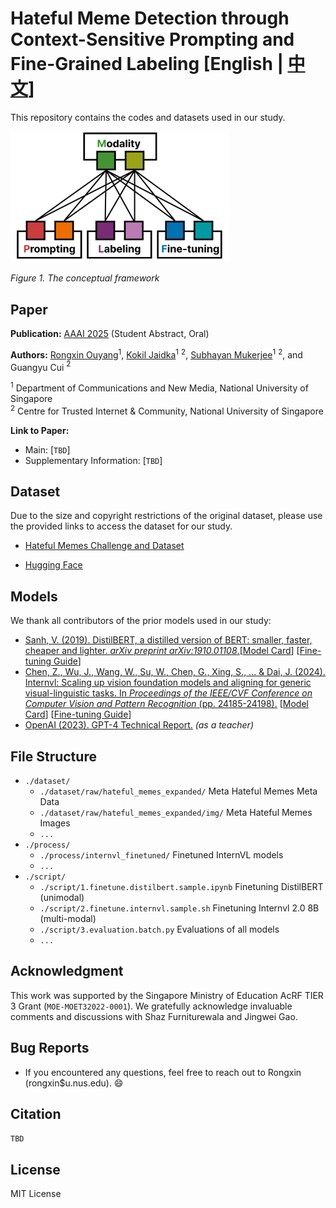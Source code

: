 # Hateful Meme Detection through Context-Sensitive Prompting and Fine-Grained Labeling [English | [中文](./README.zh.md)]

This repository contains the codes and datasets used in our study.

<img src="misc/framework.png" width="350" />  

*Figure 1. The conceptual framework*

## Paper

**Publication:** [AAAI 2025](https://aaai.org/conference/aaai/aaai-25/) (Student Abstract, Oral)  

**Authors:** [Rongxin Ouyang](https://rongxin.me/cv)$^1$, [Kokil Jaidka](https://discovery.nus.edu.sg/17291-kokil-jaidka)$^1$ $^2$, [Subhayan Mukerjee](https://discovery.nus.edu.sg/19113-subhayan-mukerjee)$^1$ $^2$, and Guangyu Cui $^2$

  $^1$ Department of Communications and New Media, National University of Singapore  
  $^2$ Centre for Trusted Internet \& Community, National University of Singapore

**Link to Paper:**

- Main: [`TBD`]
- Supplementary Information: [`TBD`]

## Dataset

Due to the size and copyright restrictions of the original dataset, please use the provided links to access the dataset for our study.

- [Hateful Memes Challenge and Dataset](https://ai.meta.com/tools/hatefulmemes/)

- [Hugging Face](https://huggingface.co/datasets/limjiayi/hateful_memes_expanded)

## Models

We thank all contributors of the prior models used in our study:

- [Sanh, V. (2019). DistilBERT, a distilled version of BERT: smaller, faster, cheaper and lighter. *arXiv preprint arXiv:1910.01108*.](https://arxiv.org/abs/1910.01108)[[Model Card](https://huggingface.co/distilbert/distilbert-base-uncased)] [[Fine-tuning Guide](https://huggingface.co/docs/transformers/model_doc/distilbert)]
- [Chen, Z., Wu, J., Wang, W., Su, W., Chen, G., Xing, S., ... & Dai, J. (2024). Internvl: Scaling up vision foundation models and aligning for generic visual-linguistic tasks. In *Proceedings of the IEEE/CVF Conference on Computer Vision and Pattern Recognition* (pp. 24185-24198).](https://openaccess.thecvf.com/content/CVPR2024/html/Chen_InternVL_Scaling_up_Vision_Foundation_Models_and_Aligning_for_Generic_CVPR_2024_paper.html) [[Model Card](https://huggingface.co/OpenGVLab/InternVL2-8B)] [[Fine-tuning Guide](https://internvl.readthedocs.io/en/latest/internvl2.0/quick_start.html)]
- [OpenAI (2023). GPT-4 Technical Report.](https://cdn.openai.com/papers/gpt-4.pdf) *(as a teacher)*

## File Structure

- `./dataset/`
  - `./dataset/raw/hateful_memes_expanded/` Meta Hateful Memes Meta Data
  - `./dataset/raw/hateful_memes_expanded/img/` Meta Hateful Memes Images
  - `...`
- `./process/`
  - `./process/internvl_finetuned/` Finetuned InternVL models
  - `...`
- `./script/`
  - `./script/1.finetune.distilbert.sample.ipynb` Finetuning DistilBERT (unimodal)
  - `./script/2.finetune.internvl.sample.sh` Finetuning Internvl 2.0 8B (multi-modal)
  - `./script/3.evaluation.batch.py` Evaluations of all models
  - `...`

## Acknowledgment

This work was supported by the Singapore Ministry of Education AcRF TIER 3 Grant (`MOE-MOET32022-0001`). We gratefully acknowledge invaluable comments and discussions with Shaz Furniturewala and Jingwei Gao.

## Bug Reports

- If you encountered any questions, feel free to reach out to Rongxin (rongxin$u.nus.edu). 😄

## Citation

`TBD`

## License

MIT License

